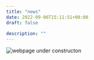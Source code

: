 ```yaml
---
title: "news"
date: 2022-09-06T15:11:51+08:00
draft: false
 
description: ""
---
```


 ![webpage under constructon](/images/Webpage-under-construction.jpeg)